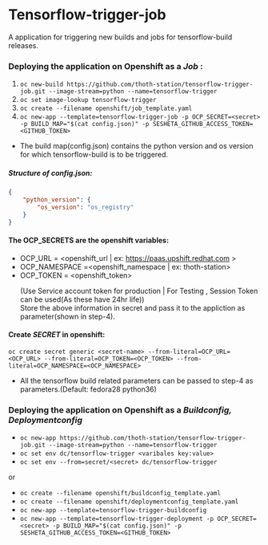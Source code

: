 # Tensorflow-trigger-job

A application for triggering new builds and jobs for tensorflow-build releases.

### Deploying the application on Openshift as a *Job* :
1. `oc new-build https://github.com/thoth-station/tensorflow-trigger-job.git --image-stream=python --name=tensorflow-trigger`
2. `oc set image-lookup tensorflow-trigger`
3. `oc create --filename openshift/job_template.yaml`
4. `oc new-app --template=tensorflow-trigger-job -p OCP_SECRET=<secret> -p BUILD_MAP="$(cat config.json)" -p SESHETA_GITHUB_ACCESS_TOKEN=<GITHUB_TOKEN>`

- The build map(config.json) contains the python version and os version for which tensorflow-build is to be triggered. 

##### Structure of config.json:
```json
{
	"python_version": {
		"os_version": "os_registry"
	}
}
```

#### The OCP_SECRETS are the openshift variables:
- OCP_URL = <openshift_url | ex: https://paas.upshift.redhat.com >
- OCP_NAMESPACE =<openshift_namespace | ex: thoth-station>
- OCP_TOKEN = <openshift_token> <p>(Use Service account token for production | For Testing , Session Token can be used(As these have 24hr life))
</br> Store the above information in secret and pass it to the appliction as parameter(shown in step-4).</p>

#### Create *SECRET* in openshift:
```openshift
oc create secret generic <secret-name> --from-literal=OCP_URL= <OCP_URL> --from-literal=OCP_TOKEN=<OCP_TOKEN> --from-literal=OCP_NAMESPACE=<OCP_NAMESPACE>
```

 - All the tensorflow build related parameters can be passed to step-4 as parameters.(Default: fedora28 python36)

### Deploying the application on Openshift as a *Buildconfig, Deploymentconfig*
- `oc new-app https://github.com/thoth-station/tensorflow-trigger-job.git --image-stream=python --name=tensorflow-trigger`
- `oc set env dc/tensorflow-trigger <varibales key:value>`
- `oc set env --from=secret/<secret> dc/tensorflow-trigger`

or 

- `oc create --filename openshift/buildconfig_template.yaml`
- `oc create --filename openshift/deploymentconfig_template.yaml`
- `oc new-app --template=tensorflow-trigger-buildconfig`
- `oc new-app --template=tensorflow-trigger-deployment -p OCP_SECRET=<secret> -p BUILD_MAP="$(cat config.json)" -p SESHETA_GITHUB_ACCESS_TOKEN=<GITHUB_TOKEN>`